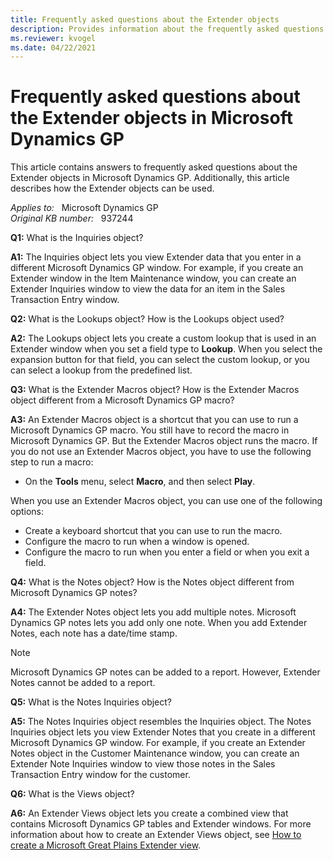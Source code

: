 ```yaml
---
title: Frequently asked questions about the Extender objects
description: Provides information about the frequently asked questions about the Extender objects in Microsoft Dynamics GP.
ms.reviewer: kvogel
ms.date: 04/22/2021
---
```

# Frequently asked questions about the Extender objects in Microsoft Dynamics GP

This article contains answers to frequently asked questions about the Extender objects in Microsoft Dynamics GP. Additionally, this article describes how the Extender objects can be used.

_Applies to:_ &nbsp; Microsoft Dynamics GP  
_Original KB number:_ &nbsp; 937244

**Q1:** What is the Inquiries object?

**A1:** The Inquiries object lets you view Extender data that you enter in a different Microsoft Dynamics GP window. For example, if you create an Extender window in the Item Maintenance window, you can create an Extender Inquiries window to view the data for an item in the Sales Transaction Entry window.

**Q2:** What is the Lookups object? How is the Lookups object used?

**A2:** The Lookups object lets you create a custom lookup that is used in an Extender window when you set a field type to **Lookup**. When you select the expansion button for that field, you can select the custom lookup, or you can select a lookup from the predefined list.

**Q3:** What is the Extender Macros object? How is the Extender Macros object different from a Microsoft Dynamics GP macro?

**A3:** An Extender Macros object is a shortcut that you can use to run a Microsoft Dynamics GP macro. You still have to record the macro in Microsoft Dynamics GP. But the Extender Macros object runs the macro. If you do not use an Extender Macros object, you have to use the following step to run a macro:

- On the **Tools** menu, select **Macro**, and then select **Play**.

When you use an Extender Macros object, you can use one of the following options:

- Create a keyboard shortcut that you can use to run the macro.
- Configure the macro to run when a window is opened.
- Configure the macro to run when you enter a field or when you exit a field.

**Q4:** What is the Notes object? How is the Notes object different from Microsoft Dynamics GP notes?

**A4:** The Extender Notes object lets you add multiple notes. Microsoft Dynamics GP notes lets you add only one note. When you add Extender Notes, each note has a date/time stamp.

> [!NOTE]
> Microsoft Dynamics GP notes can be added to a report. However, Extender Notes cannot be added to a report.

**Q5:** What is the Notes Inquiries object?

**A5:** The Notes Inquiries object resembles the Inquiries object. The Notes Inquiries object lets you view Extender Notes that you create in a different Microsoft Dynamics GP window. For example, if you create an Extender Notes object in the Customer Maintenance window, you can create an Extender Note Inquiries window to view those notes in the Sales Transaction Entry window for the customer.

**Q6:** What is the Views object?

**A6:** An Extender Views object lets you create a combined view that contains Microsoft Dynamics GP tables and Extender windows. For more information about how to create an Extender Views object, see [How to create a Microsoft Great Plains Extender view](https://support.microsoft.com/topic/how-to-create-a-microsoft-great-plains-extender-view-d570cf89-3d26-9c1b-b3b2-46fd9d0975b1).
